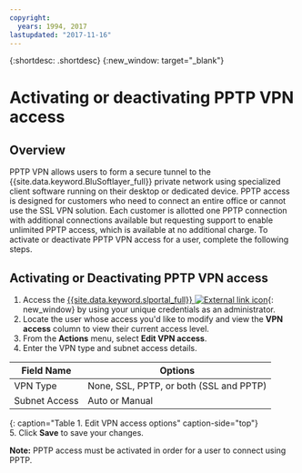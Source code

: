 ```yaml
---
copyright:
  years: 1994, 2017
lastupdated: "2017-11-16"
---
```


{:shortdesc: .shortdesc}
{:new_window: target="_blank"}

# Activating or deactivating PPTP VPN access

## Overview

PPTP VPN allows users to form a secure tunnel to the {{site.data.keyword.BluSoftlayer_full}} private network using specialized client software running on their desktop or dedicated device.  PPTP access is designed for customers who need to connect an entire office or cannot use the SSL VPN solution. Each customer is allotted one PPTP connection with additional connections available but requesting support to enable unlimited PPTP access, which is available at no additional charge. To activate or deactivate PPTP VPN access for a user, complete the following steps.

## Activating or Deactivating PPTP VPN access

1. Access the [{{site.data.keyword.slportal_full}} ![External link icon](../../icons/launch-glyph.svg "External link icon")](https://control.softlayer.com/){: new_window} by using your unique credentials as an administrator.
2. Locate the user whose access you'd like to modify and view the **VPN access** column to view their current access level.
3. From the **Actions** menu, select **Edit VPN access**.
4. Enter the VPN type and subnet access details.

|Field Name  |Options   |
| -----------| ------------ |
| VPN Type   | None, SSL, PPTP, or both (SSL and PPTP) |
|Subnet Access | Auto or Manual |           
{: caption="Table 1. Edit VPN access options" caption-side="top"}   
5. Click **Save** to save your changes.

   **Note:** PPTP access must be activated in order for a user to connect using PPTP.
